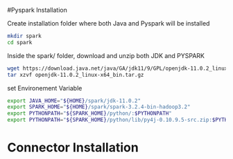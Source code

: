 #Pyspark Installation

Create installation folder where both Java and Pyspark will be installed 
```bash
mkdir spark
cd spark
```

Inside the spark/ folder, download and unzip both JDK and PYSPARK

```bash
wget https://download.java.net/java/GA/jdk11/9/GPL/openjdk-11.0.2_linux-x64_bin.tar.gz
tar xzvf openjdk-11.0.2_linux-x64_bin.tar.gz
```

set Environement Variable

```bash
export JAVA_HOME="${HOME}/spark/jdk-11.0.2"
export SPARK_HOME="${HOME}/spark/spark-3.2.4-bin-hadoop3.2"
export PYTHONPATH="${SPARK_HOME}/python/:$PYTHONPATH"
export PYTHONPATH="${SPARK_HOME}/python/lib/py4j-0.10.9.5-src.zip:$PYTHONPATH"
```

# Connector Installation
